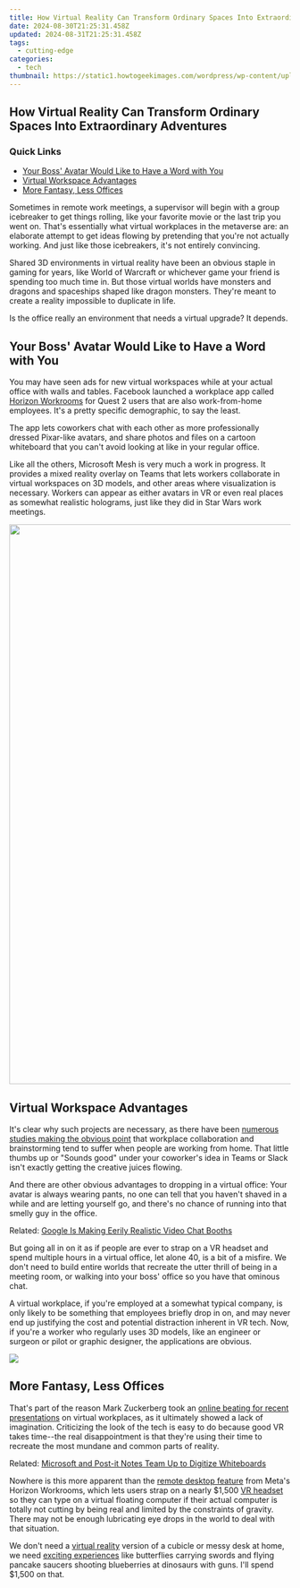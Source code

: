 ```yaml
---
title: How Virtual Reality Can Transform Ordinary Spaces Into Extraordinary Adventures
date: 2024-08-30T21:25:31.458Z
updated: 2024-08-31T21:25:31.458Z
tags:
  - cutting-edge
categories:
  - tech
thumbnail: https://static1.howtogeekimages.com/wordpress/wp-content/uploads/2022/01/woman-touching-head-headache.jpg
---
```


## How Virtual Reality Can Transform Ordinary Spaces Into Extraordinary Adventures

### Quick Links

* [Your Boss' Avatar Would Like to Have a Word with You](https://some-knowledge.techidaily.com/in-2024-immersion-tools-top-ten-innovative-vr-accessories/)
* [Virtual Workspace Advantages](https://screen-video-capture.techidaily.com/new-2024-approved-proven-screenshot-solutions-for-the-cost-conscious-techie/)
* [More Fantasy, Less Offices](https://extra-support.techidaily.com/new-rapid-file-transformation-from-srt-to-text-in-minutes/)

 Sometimes in remote work meetings, a supervisor will begin with a group icebreaker to get things rolling, like your favorite movie or the last trip you went on. That's essentially what virtual workplaces in the metaverse are: an elaborate attempt to get ideas flowing by pretending that you're not actually working. And just like those icebreakers, it's not entirely convincing.

 Shared 3D environments in virtual reality have been an obvious staple in gaming for years, like World of Warcraft or whichever game your friend is spending too much time in. But those virtual worlds have monsters and dragons and spaceships shaped like dragon monsters. They're meant to create a reality impossible to duplicate in life.

 Is the office really an environment that needs a virtual upgrade? It depends.

##  Your Boss' Avatar Would Like to Have a Word with You

 You may have seen ads for new virtual workspaces while at your actual office with walls and tables. Facebook launched a workplace app called [Horizon Workrooms](https://www.meta.com/work/workrooms/?utm%5Fsource=www.google.com&utm%5Fmedium=oculusredirect) for Quest 2 users that are also work-from-home employees. It's a pretty specific demographic, to say the least.

 The app lets coworkers chat with each other as more professionally dressed Pixar-like avatars, and share photos and files on a cartoon whiteboard that you can't avoid looking at like in your regular office.

 Like all the others, Microsoft Mesh is very much a work in progress. It provides a mixed reality overlay on Teams that lets workers collaborate in virtual workspaces on 3D models, and other areas where visualization is necessary. Workers can appear as either avatars in VR or even real places as somewhat realistic holograms, just like they did in Star Wars work meetings.

<!-- affiliate ads begin -->
<a href="https://lightailing.sjv.io/c/5597632/1725213/17190" target="_top" id="1725213"><img src="//a.impactradius-go.com/display-ad/17190-1725213" border="0" alt="" width="1000" height="1000"/></a><img height="0" width="0" src="https://imp.pxf.io/i/5597632/1725213/17190" style="position:absolute;visibility:hidden;" border="0" />
<!-- affiliate ads end -->
##  Virtual Workspace Advantages

 It's clear why such projects are necessary, as there have been [numerous studies making the obvious point](https://www.nature.com/articles/s41562-021-01196-4) that workplace collaboration and brainstorming tend to suffer when people are working from home. That little thumbs up or "Sounds good" under your coworker's idea in Teams or Slack isn't exactly getting the creative juices flowing.

 And there are other obvious advantages to dropping in a virtual office: Your avatar is always wearing pants, no one can tell that you haven't shaved in a while and are letting yourself go, and there's no chance of running into that smelly guy in the office.

Related: [Google Is Making Eerily Realistic Video Chat Booths](https://screen-sharing-recording.techidaily.com/updated-essential-steps-to-record-your-hp-laptop-screen-efficiently-for-2024/) 

 But going all in on it as if people are ever to strap on a VR headset and spend multiple hours in a virtual office, let alone 40, is a bit of a misfire. We don't need to build entire worlds that recreate the utter thrill of being in a meeting room, or walking into your boss' office so you have that ominous chat.

 A virtual workplace, if you're employed at a somewhat typical company, is only likely to be something that employees briefly drop in on, and may never end up justifying the cost and potential distraction inherent in VR tech. Now, if you're a worker who regularly uses 3D models, like an engineer or surgeon or pilot or graphic designer, the applications are obvious.

<!-- affiliate ads begin -->
<a href="https://secure.2checkout.com/order/checkout.php?PRODS=4620780&QTY=1&AFFILIATE=108875&CART=1"><img src="https://secure.avangate.com/images/merchant/07dd4d5a72f5740ef0f035f201951476/728__90banner.jpg" border="0"></a>
<!-- affiliate ads end -->
##  More Fantasy, Less Offices

 That's part of the reason Mark Zuckerberg took an [online beating for recent presentations](https://www.businessinsider.com/mark-zuckerberg-adds-legs-metaverse-avatar-after-graphics-criticism-2022-10) on virtual workplaces, as it ultimately showed a lack of imagination. Criticizing the look of the tech is easy to do because good VR takes time--the real disappointment is that they're using their time to recreate the most mundane and common parts of reality.

Related: [Microsoft and Post-it Notes Team Up to Digitize Whiteboards](https://extra-tips.techidaily.com/2024-approved-becoming-a-final-cut-pro-expert-your-quick-reference/) 

 Nowhere is this more apparent than the [remote desktop feature](https://www.anrdoezrs.net/links/3607085/type/dlg/sid/UUhtgUeUpU203990/https://www.youtube.com/watch?v=5%5FbVkbG1ZCo&ab%5Fchannel=MetaQuest) from Meta's Horizon Workrooms, which lets users strap on a nearly $1,500 [VR headset](https://vp-tips.techidaily.com/visual-harmony-ios-and-macos-photoviewer-blend/) so they can type on a virtual floating computer if their actual computer is totally not cutting by being real and limited by the constraints of gravity. There may not be enough lubricating eye drops in the world to deal with that situation.

 We don't need a [virtual reality](https://vimeo-videos.techidaily.com/new-in-2024-ideal-combo-top-10-recommended-tools-for-vimeo-download/) version of a cubicle or messy desk at home, we need [exciting experiences](https://youtube-help.techidaily.com/2024-approved-gain-traction-on-youtube-surpass-10000-viewer-count-for-affiliate-rewards/) like butterflies carrying swords and flying pancake saucers shooting blueberries at dinosaurs with guns. I'll spend $1,500 on that.

<ins class="adsbygoogle"
     style="display:block"
     data-ad-format="autorelaxed"
     data-ad-client="ca-pub-7571918770474297"
     data-ad-slot="1223367746"></ins>



<ins class="adsbygoogle"
     style="display:block"
     data-ad-client="ca-pub-7571918770474297"
     data-ad-slot="8358498916"
     data-ad-format="auto"
     data-full-width-responsive="true"></ins>


